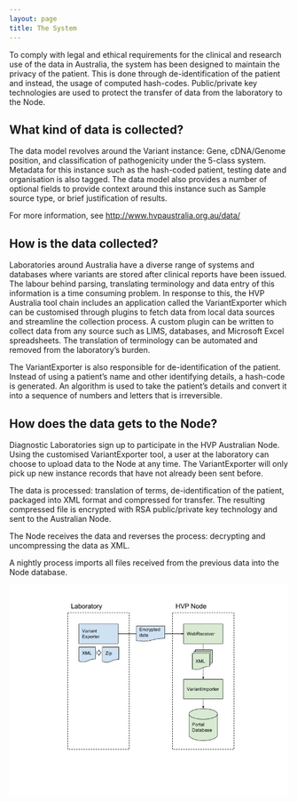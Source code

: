 ```yaml
---
layout: page
title: The System
---
```


To comply with legal and ethical requirements for the clinical and research use of the data in Australia, the system has been designed to maintain the privacy of the patient. This is done through de-identification of the patient and instead, the usage of computed hash-codes. Public/private key technologies are used to protect the transfer of data from the laboratory to the Node.

<h2> What kind of data is collected? </h2>
The data model revolves around the Variant instance: Gene, cDNA/Genome position, and classification of pathogenicity under the 5-class system. Metadata for this instance such as the hash-coded patient, testing date and organisation is also tagged. The data model also provides a number of optional fields to provide context around this instance such as Sample source type, or brief justification of results.

For more information, see <http://www.hvpaustralia.org.au/data/> 

<h2> How is the data collected? </h2>
Laboratories around Australia have a diverse range of systems and databases where variants are stored after clinical reports have been issued. The labour behind parsing, translating terminology and data entry of this information is a time consuming problem. In response to this, the HVP Australia tool chain includes an application called the VariantExporter which can be customised through plugins to fetch data from local data sources and streamline the collection process. A custom plugin can be written to collect data from any source such as LIMS, databases, and Microsoft Excel spreadsheets. The translation of terminology can be automated and removed from the laboratory’s burden.

The VariantExporter is also responsible for de-identification of the patient. Instead of using a patient’s name and other identifying details, a hash-code is generated. An algorithm is used to take the patient’s details and convert it into a sequence of numbers and letters that is irreversible. 

<h2> How does the data gets to the Node? </h2>
Diagnostic Laboratories sign up to participate in the HVP Australian Node. Using the customised VariantExporter tool, a user at the laboratory can choose to upload data to the Node at any time. The VariantExporter will only pick up new instance records that have not already been sent before. 

The data is processed: translation of terms, de-identification of the patient, packaged into XML format and compressed for transfer. The resulting compressed file is encrypted with RSA public/private key technology and sent to the Australian Node.

The Node receives the data and reverses the process: decrypting and uncompressing the data as XML.

A nightly process imports all files received from the previous data into the Node database.

<img alt="The Human Variome Project" src="/img/the-system.jpg">